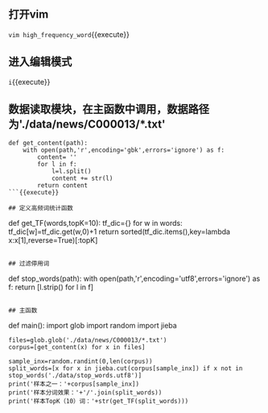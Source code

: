## 打开vim

`vim high_frequency_word`{{execute}}

## 进入编辑模式

`i`{{execute}}

## 数据读取模块，在主函数中调用，数据路径为'./data/news/C000013/*.txt'
```
def get_content(path):
    with open(path,'r',encoding='gbk',errors='ignore') as f:
        content= ''
        for l in f:
            l=l.split()
            content += str(l)
        return content
```{{execute}}

## 定义高频词统计函数
```
def get_TF(words,topK=10):
    tf_dic={}
    for w in words:
        tf_dic[w]=tf_dic.get(w,0)+1
    return sorted(tf_dic.items(),key=lambda x:x[1],reverse=True)[:topK]
```{{execute}}

## 过滤停用词
```
def stop_words(path):
    with open(path,'r',encoding='utf8',errors='ignore') as f:
        return [l.strip() for l in f]
```{{execute}}

## 主函数
```
def main():
    import glob
    import random
    import jieba
    
    files=glob.glob('./data/news/C000013/*.txt')
    corpus=[get_content(x) for x in files]
    
    sample_inx=random.randint(0,len(corpus))
    split_words=[x for x in jieba.cut(corpus[sample_inx]) if x not in stop_words('./data/stop_words.utf8')]
    print('样本之一：'+corpus[sample_inx])
    print('样本分词效果：'+'/'.join(split_words))
    print('样本TopK（10）词：'+str(get_TF(split_words)))
```{{execute}}


